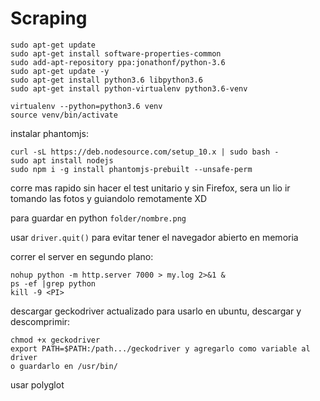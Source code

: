 # Scraping

 
    sudo apt-get update
    sudo apt-get install software-properties-common
    sudo add-apt-repository ppa:jonathonf/python-3.6    
    sudo apt-get update -y
    sudo apt-get install python3.6 libpython3.6
    sudo apt-get install python-virtualenv python3.6-venv
    
    virtualenv --python=python3.6 venv
    source venv/bin/activate
      
instalar phantomjs:

    curl -sL https://deb.nodesource.com/setup_10.x | sudo bash -
    sudo apt install nodejs
	sudo npm i -g install phantomjs-prebuilt --unsafe-perm

corre mas rapido sin hacer el test unitario y sin Firefox, sera un lio ir tomando las fotos y guiandolo remotamente XD

para guardar en python `folder/nombre.png`

usar `driver.quit()` para evitar tener el navegador abierto en memoria

correr el server en segundo plano:
    
    nohup python -m http.server 7000 > my.log 2>&1 &
    ps -ef |grep python
    kill -9 <PI>

descargar geckodriver actualizado para usarlo en ubuntu, descargar y descomprimir:

    chmod +x geckodriver
    export PATH=$PATH:/path.../geckodriver y agregarlo como variable al driver
    o guardarlo en /usr/bin/

usar polyglot







